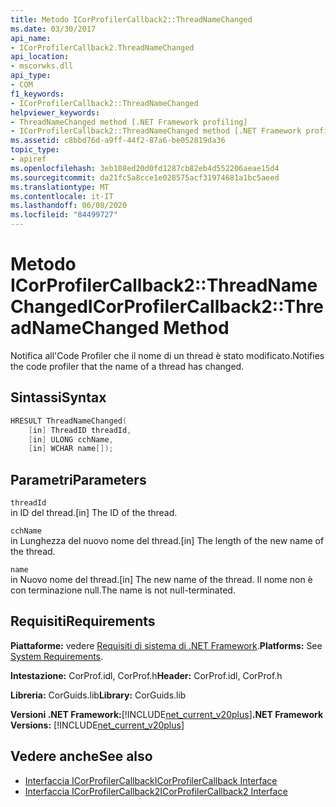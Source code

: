 ```yaml
---
title: Metodo ICorProfilerCallback2::ThreadNameChanged
ms.date: 03/30/2017
api_name:
- ICorProfilerCallback2.ThreadNameChanged
api_location:
- mscorwks.dll
api_type:
- COM
f1_keywords:
- ICorProfilerCallback2::ThreadNameChanged
helpviewer_keywords:
- ThreadNameChanged method [.NET Framework profiling]
- ICorProfilerCallback2::ThreadNameChanged method [.NET Framework profiling]
ms.assetid: c8bbd76d-a9ff-44f2-87a6-be052819da36
topic_type:
- apiref
ms.openlocfilehash: 3eb108ed20d0fd1287cb82eb4d552206aeae15d4
ms.sourcegitcommit: da21fc5a8cce1e028575acf31974681a1bc5aeed
ms.translationtype: MT
ms.contentlocale: it-IT
ms.lasthandoff: 06/08/2020
ms.locfileid: "84499727"
---
```

# <a name="icorprofilercallback2threadnamechanged-method"></a><span data-ttu-id="988f5-102">Metodo ICorProfilerCallback2::ThreadNameChanged</span><span class="sxs-lookup"><span data-stu-id="988f5-102">ICorProfilerCallback2::ThreadNameChanged Method</span></span>
<span data-ttu-id="988f5-103">Notifica all'Code Profiler che il nome di un thread è stato modificato.</span><span class="sxs-lookup"><span data-stu-id="988f5-103">Notifies the code profiler that the name of a thread has changed.</span></span>  
  
## <a name="syntax"></a><span data-ttu-id="988f5-104">Sintassi</span><span class="sxs-lookup"><span data-stu-id="988f5-104">Syntax</span></span>  
  
```cpp  
HRESULT ThreadNameChanged(  
    [in] ThreadID threadId,  
    [in] ULONG cchName,  
    [in] WCHAR name[]);  
```  
  
## <a name="parameters"></a><span data-ttu-id="988f5-105">Parametri</span><span class="sxs-lookup"><span data-stu-id="988f5-105">Parameters</span></span>  
 `threadId`  
 <span data-ttu-id="988f5-106">in ID del thread.</span><span class="sxs-lookup"><span data-stu-id="988f5-106">[in] The ID of the thread.</span></span>  
  
 `cchName`  
 <span data-ttu-id="988f5-107">in Lunghezza del nuovo nome del thread.</span><span class="sxs-lookup"><span data-stu-id="988f5-107">[in] The length of the new name of the thread.</span></span>  
  
 `name`  
 <span data-ttu-id="988f5-108">in Nuovo nome del thread.</span><span class="sxs-lookup"><span data-stu-id="988f5-108">[in] The new name of the thread.</span></span> <span data-ttu-id="988f5-109">Il nome non è con terminazione null.</span><span class="sxs-lookup"><span data-stu-id="988f5-109">The name is not null-terminated.</span></span>  
  
## <a name="requirements"></a><span data-ttu-id="988f5-110">Requisiti</span><span class="sxs-lookup"><span data-stu-id="988f5-110">Requirements</span></span>  
 <span data-ttu-id="988f5-111">**Piattaforme:** vedere [Requisiti di sistema di .NET Framework](../../get-started/system-requirements.md).</span><span class="sxs-lookup"><span data-stu-id="988f5-111">**Platforms:** See [System Requirements](../../get-started/system-requirements.md).</span></span>  
  
 <span data-ttu-id="988f5-112">**Intestazione:** CorProf.idl, CorProf.h</span><span class="sxs-lookup"><span data-stu-id="988f5-112">**Header:** CorProf.idl, CorProf.h</span></span>  
  
 <span data-ttu-id="988f5-113">**Libreria:** CorGuids.lib</span><span class="sxs-lookup"><span data-stu-id="988f5-113">**Library:** CorGuids.lib</span></span>  
  
 <span data-ttu-id="988f5-114">**Versioni .NET Framework:**[!INCLUDE[net_current_v20plus](../../../../includes/net-current-v20plus-md.md)]</span><span class="sxs-lookup"><span data-stu-id="988f5-114">**.NET Framework Versions:** [!INCLUDE[net_current_v20plus](../../../../includes/net-current-v20plus-md.md)]</span></span>  
  
## <a name="see-also"></a><span data-ttu-id="988f5-115">Vedere anche</span><span class="sxs-lookup"><span data-stu-id="988f5-115">See also</span></span>

- [<span data-ttu-id="988f5-116">Interfaccia ICorProfilerCallback</span><span class="sxs-lookup"><span data-stu-id="988f5-116">ICorProfilerCallback Interface</span></span>](icorprofilercallback-interface.md)
- [<span data-ttu-id="988f5-117">Interfaccia ICorProfilerCallback2</span><span class="sxs-lookup"><span data-stu-id="988f5-117">ICorProfilerCallback2 Interface</span></span>](icorprofilercallback2-interface.md)
